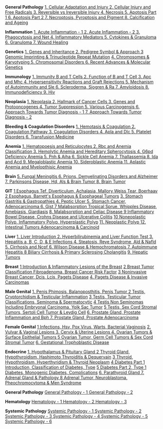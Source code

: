 **General Pathology**
[1. Cellular Adaptation and Injury ](https://t.me/ArchiveAnyFileBot?start=5874790648864739)
[2. Cellular Injury and Free Radicals ](https://t.me/ArchiveAnyFileBot?start=0971994646794414)
[3. Reversible vs Ireversible Injury ](https://t.me/ArchiveAnyFileBot?start=6132184643370179)
[4. Necrosis ](https://t.me/ArchiveAnyFileBot?start=0463748997615691)
[5. Apotosis Part 1 ](https://t.me/ArchiveAnyFileBot?start=0889687456762394)
[6. Apotosis Part 2 ](https://t.me/ArchiveAnyFileBot?start=7250710875737090)
[7. Necroptosis, Pyroptosis and Pigment ](https://t.me/ArchiveAnyFileBot?start=4701362633816665)
[8. Calcification and Ageing ](https://t.me/ArchiveAnyFileBot?start=6790332878255838)

**Inflammation**
[1. Acute Inflammation - 1 ](https://t.me/ArchiveAnyFileBot?start=7844342197394645)
[2. Acute Inflammation - 2 ](https://t.me/ArchiveAnyFileBot?start=9174286428529145)
[3. Phagocytosis and Net ](https://t.me/ArchiveAnyFileBot?start=7319338452660969)
[4. Inflammatory Mediators ](https://t.me/ArchiveAnyFileBot?start=8891305911075206)
[5. Cytokines & Granuloma ](https://t.me/ArchiveAnyFileBot?start=3384258715440149)
[6. Granuloma ](https://t.me/ArchiveAnyFileBot?start=7156993183152029)
[7. Wound Healing ](https://t.me/ArchiveAnyFileBot?start=6548672783797172)

**Genetics**
[1. Genes and Inheritance ](https://t.me/ArchiveAnyFileBot?start=3484431604140142)
[2. Pedigree Symbol & Approach ](https://t.me/ArchiveAnyFileBot?start=6064986892525895)
[3 Genomic Imprinting & Trinucleotide Repeat Mutation](https://t.me/ArchiveAnyFileBot?start=0987564381623105)
[4. Chromosomes & Karyotyping ](https://t.me/ArchiveAnyFileBot?start=2798388205889555)
[5. Chromosomal Disorders ](https://t.me/ArchiveAnyFileBot?start=6461079895248210)
[6. Recent Advances & Molecular Genetics ](https://t.me/ArchiveAnyFileBot?start=3181384449525320)

**Immunology**
[1. Immunity B and T Cells ](https://t.me/ArchiveAnyFileBot?start=5560112897893546)
[2. Function of B and T Cell ](https://t.me/ArchiveAnyFileBot?start=3041423184346549)
[3. Apc and Mhc ](https://t.me/ArchiveAnyFileBot?start=0587241687224569)
[4. Hypersensitivity Reactions and Graft Rejections ](https://t.me/ArchiveAnyFileBot?start=4872657712873291)
[5. Mechanism of Autoimmunity and Sle ](https://t.me/ArchiveAnyFileBot?start=5217549625164816)
[6. Scleroderma, Sjogren & Ra ](https://t.me/ArchiveAnyFileBot?start=1845144991652362)
[7. Amyloidosis ](https://t.me/ArchiveAnyFileBot?start=2506511848691135)
[8. Immunodeficiency ](https://t.me/ArchiveAnyFileBot?start=9632651962614299)
[9. Hiv ](https://t.me/ArchiveAnyFileBot?start=3579340958076372)

**Neoplasia**
[1. Neoplasia ](https://t.me/ArchiveAnyFileBot?start=2512402043695482)
[2. Hallmark of Cancer Cells ](https://t.me/ArchiveAnyFileBot?start=0867349020360139)
[3. Genes and Protooncogenes ](https://t.me/ArchiveAnyFileBot?start=5226403333261103)
[4. Tumor Suppression ](https://t.me/ArchiveAnyFileBot?start=2792309216285690)
[5. Various Carcinogensis ](https://t.me/ArchiveAnyFileBot?start=1620618484198778)
[6. Approach Towards Tumor Diagnosis - 1 ](https://t.me/ArchiveAnyFileBot?start=6860989086431449)
[7. Approach Towards Tumor Diagnosis - 2 ](https://t.me/ArchiveAnyFileBot?start=9617544263079888)

**Bleeding & Coagulation Disorders**
[1. Hemotasis & Coagulation ](https://t.me/ArchiveAnyFileBot?start=7863554653907020)
[2. Coagulation Pathway ](https://t.me/ArchiveAnyFileBot?start=2189316887005931)
[3. Coagulation Disorders ](https://t.me/ArchiveAnyFileBot?start=7162360890505980)
[4. Apla and Dlc ](https://t.me/ArchiveAnyFileBot?start=1009518053096849)
[5. Platelet Disorders ](https://t.me/ArchiveAnyFileBot?start=4920515954577282)
[6. Transfusion Medicine ](https://t.me/ArchiveAnyFileBot?start=5547198105115180)

**Anemia**
[1. Hematopoesis and Reticulocytes ](https://t.me/ArchiveAnyFileBot?start=2004207652096792)
[2. Rbc and Anemia Classification ](https://t.me/ArchiveAnyFileBot?start=6892453939562987)
[3. Hemolytic Anemia and Hereditary Spherocytosis ](https://t.me/ArchiveAnyFileBot?start=5748716244907628)
[4. G6pd Deficiency Anemia ](https://t.me/ArchiveAnyFileBot?start=8963794318267489)
[5. Pnh & Aiha ](https://t.me/ArchiveAnyFileBot?start=4297986214997557)
[6. Sickle Cell Anemia ](https://t.me/ArchiveAnyFileBot?start=9115831053996378)
[7. Thallassemia ](https://t.me/ArchiveAnyFileBot?start=4981298626239006)
[8. Ida and Acd ](https://t.me/ArchiveAnyFileBot?start=3851039679832598)
[9. Megaloblastic Anemia ](https://t.me/ArchiveAnyFileBot?start=9356834559033237)
[10. Sideroblastic Anemia ](https://t.me/ArchiveAnyFileBot?start=7200411252438501)
[11. Aplastic Anemia and Myelopthisic Anemia ](https://t.me/ArchiveAnyFileBot?start=7685699220504811)

**Brain**
[5. Fungal Meningitis ](https://t.me/ArchiveAnyFileBot?start=9560671043383781)
[6. Prions, Demyelinating Disorders and Alzheimer ](https://t.me/ArchiveAnyFileBot?start=5161575952493988)
[7. Parkinsons Disease, Hd, Als & Brain Tumor ](https://t.me/ArchiveAnyFileBot?start=0320605075071600)
[8. Brain Tumor ](https://t.me/ArchiveAnyFileBot?start=5347316788210622)

**GIT**
[1 Esophagus Tef, Diverticulum, Achalasia, Mallory Weiss Tear, Boerhaav](https://t.me/ArchiveAnyFileBot?start=9205271339289255)
[2 Esophagus, Barrett's Esophagus & Esophageal Tumors](https://t.me/ArchiveAnyFileBot?start=1387022727053511)
[3. Stomach Gastritis & Gastropathies ](https://t.me/ArchiveAnyFileBot?start=6297947356294637)
[4. Peptic Ulcer ](https://t.me/ArchiveAnyFileBot?start=2434632867006236)
[5. Stomach Cancer, Adenocarcinoma ](https://t.me/ArchiveAnyFileBot?start=4185364158404370)
[6. Gist ](https://t.me/ArchiveAnyFileBot?start=8723441896331809)
[7 Malabsorption Tropical Sprue, Whipples Disease, Amebiasis, Giardiasis](https://t.me/ArchiveAnyFileBot?start=5289868513889058)
[8. Malabsorption and Celiac Disease ](https://t.me/ArchiveAnyFileBot?start=6792064719783210)
[9 Inflammatory Bowel Disease, Crohns Disease and Ulcerative Colitis](https://t.me/ArchiveAnyFileBot?start=6327961455919723)
[10 Noneoplastic Polyp, Inflammatory Polyp, Hyperplastic Polyp](https://t.me/ArchiveAnyFileBot?start=7744587783274406)
[11. Neoplastic Polyp ](https://t.me/ArchiveAnyFileBot?start=5767993074547277)
[12. Intestinal Tumors Adenocarcinoma & Carcinoid ](https://t.me/ArchiveAnyFileBot?start=3976251631085107)

**Liver**
[1. Liver Introduction ](https://t.me/ArchiveAnyFileBot?start=5422013545327093)
[2. Hyperbilirubinemia and Liver Function Test ](https://t.me/ArchiveAnyFileBot?start=6588969374841645)
[3. Hepatitis a, B, C, D, & E Infections ](https://t.me/ArchiveAnyFileBot?start=3072464829514420)
[4. Steatosis, Reye Syndrome, Ald & Nafld ](https://t.me/ArchiveAnyFileBot?start=0933234969578284)
[5. Cirrhosis and Ncpf ](https://t.me/ArchiveAnyFileBot?start=5740024390087778)
[6. Wilson Disease & Hemochromatosis ](https://t.me/ArchiveAnyFileBot?start=9240196763232326)
[7. Autoimmune Hepatitis ](https://t.me/ArchiveAnyFileBot?start=4313334242167155)
[8 Biliary Cirrhosis & Primary Sclerosing Cholangitis](https://t.me/ArchiveAnyFileBot?start=9576231481904663)
[9. Hepatic Tumors ](https://t.me/ArchiveAnyFileBot?start=7969570502170417)

**Breast**
[1 Introduction & Inflammatory Lesions of the Breast](https://t.me/ArchiveAnyFileBot?start=7607722189019923)
[2 Breast Tumor Classification Fibroadenoma, Breast Cancer Risk Factor](https://t.me/ArchiveAnyFileBot?start=0041654412875141)
[3 Noninvasive Breast Cancer, Dcis, Lcis, Pagets Disease](https://t.me/ArchiveAnyFileBot?start=9561385053501930)
[4. Pagets Disease & Invasive Carcinomas ](https://t.me/ArchiveAnyFileBot?start=2879793469787797)

**Male Genital**
[1. Penis Phimosis, Balanoposthitis, Penis Tumor ](https://t.me/ArchiveAnyFileBot?start=6192196362789578)
[2 Testis, Cryptorchidism & Testicular Inflammation](https://t.me/ArchiveAnyFileBot?start=0401460926992717)
[3 Testis, Testicular Tumor Classifications, Seminoma & Spermatocytic](https://t.me/ArchiveAnyFileBot?start=4294126530379401)
[4 Testis Non Seminomas Including Embryonal Carcinoma, Yolk Sac Tumor](https://t.me/ArchiveAnyFileBot?start=9690467187910828)
[5 Testis, Sex Cord Stromal Tumors, Sertoli Cell Tumor & Leydig Cell](https://t.me/ArchiveAnyFileBot?start=5989427985207058)
[6. Prostate Gland, Prostate Inflammation and Bph ](https://t.me/ArchiveAnyFileBot?start=0567995903683248)
[7. Prostate Gland, Prostate Adenocarcinoma ](https://t.me/ArchiveAnyFileBot?start=1945110132998188)

**Female Genital**
[1 Infections, Hsv, Pox Virus, Warts, Bacterial Vaginosis](https://t.me/ArchiveAnyFileBot?start=6023157228233874)
[2. Vulvar & Vaginal Lesions ](https://t.me/ArchiveAnyFileBot?start=4921933732463392)
[3. Cervix & Uterine Lesions ](https://t.me/ArchiveAnyFileBot?start=4886251826260720)
[4. Ovarian Tumors & Surface Epithelial Tumors ](https://t.me/ArchiveAnyFileBot?start=8187281874618572)
[5 Ovarian Tumor, Germ Cell Tumors & Sex Cord Stromal Tumor](https://t.me/ArchiveAnyFileBot?start=5375715886533521)
[6. Gestational Trophoblastic Disease ](https://t.me/ArchiveAnyFileBot?start=9293632816622030)

**Endocrine**
[1. Hypothalamus & Pituitary Gland ](https://t.me/ArchiveAnyFileBot?start=8191328173737499)
[2 Thyroid Gland, Hypothyroidism, Hashimoto Thyroiditis & Dequervain](https://t.me/ArchiveAnyFileBot?start=9383993679841949)
[3 Thyroid, Hypothroidism, Hyperthyridism & Thyroid Neoplasm](https://t.me/ArchiveAnyFileBot?start=8491597787637945)
[4 Diabetes Part 1 Introduction, Classification of Diabetes, Type](https://t.me/ArchiveAnyFileBot?start=3584209915080075)
[5 Diabetes Part 2, Type 1 Diabetes, Monogenic Diabetes, Complications](https://t.me/ArchiveAnyFileBot?start=1660761798301538)
[6. Parathyroid Gland ](https://t.me/ArchiveAnyFileBot?start=8020174983911484)
[7. Adrenal Gland & Pathology ](https://t.me/ArchiveAnyFileBot?start=7250810640713404)
[8 Adrenal Tumor, Neuroblastoma, Pheochromocytoma & Men Syndrome](https://t.me/ArchiveAnyFileBot?start=9921260006681275)

**General Pathology**
[General Pathology - 1 ](https://t.me/ArchiveAnyFileBot?start=1638373080177411)
[General Pathology - 2 ](https://t.me/ArchiveAnyFileBot?start=8054648801222311)

**Hematology**
[Hematology - 1 ](https://t.me/ArchiveAnyFileBot?start=2956111794225363)
[Hematology - 2 ](https://t.me/ArchiveAnyFileBot?start=8029975494128900)
[Hematology - 3 ](https://t.me/ArchiveAnyFileBot?start=4320943655286245)

**Systemic Pathology**
[Systemic Pathology - 1 ](https://t.me/ArchiveAnyFileBot?start=4843211651979261)
[Systemic Pathology - 2 ](https://t.me/ArchiveAnyFileBot?start=9609779520983396)
[Systemic Pathology - 3 ](https://t.me/ArchiveAnyFileBot?start=6513366168290629)
[Systemic Pathology - 4 ](https://t.me/ArchiveAnyFileBot?start=7151060567645573)
[Systemic Pathology - 5 ](https://t.me/ArchiveAnyFileBot?start=5354231146730758)
[Systemic Pathology - 6 ](https://t.me/ArchiveAnyFileBot?start=0165881443414703)

